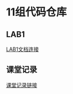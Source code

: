 # 11组代码仓库

## LAB1
[LAB1文档连接](./lab1_demo/README.md)

## 课堂记录
[课堂记录链接](https://docs.qq.com/doc/DYU9NSlZHYml2UHJ6?scene=821b70b4779d1d372facad7eioVnq1)